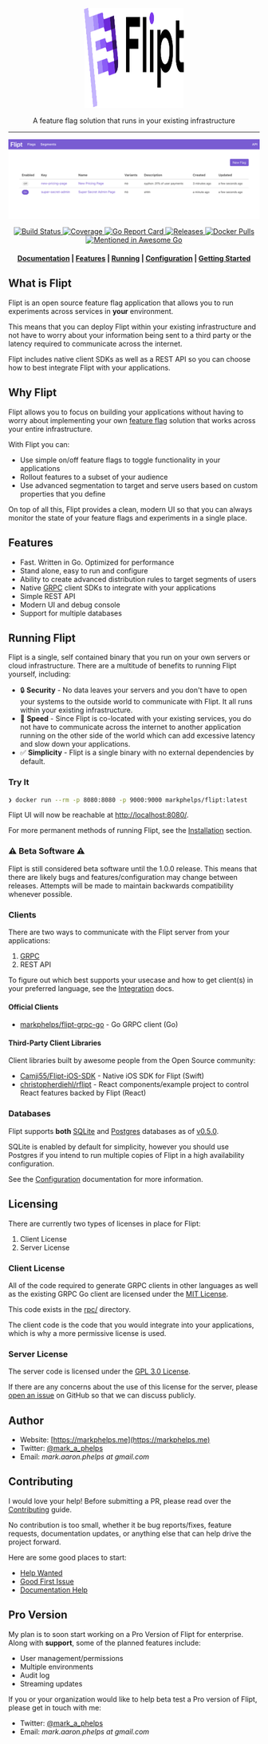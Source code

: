 <p align=center>
	<img src="logo.svg" alt="Flipt" width=200 height=200 />
</p>

<p align="center">A feature flag solution that runs in your existing infrastructure</p>

<hr />

![Flipt](docs/assets/images/flipt.png)

<div align="center">
    <a href="https://travis-ci.com/markphelps/flipt">
        <img src="https://travis-ci.com/markphelps/flipt.svg?token=TBiDDmnBkCmRa867CqCG&branch=master" alt="Build Status" />
    </a>
    <a href="https://coveralls.io/github/markphelps/flipt">
        <img src="https://coveralls.io/repos/github/markphelps/flipt/badge.svg" alt="Coverage" />
    </a>
    <a href="https://goreportcard.com/report/github.com/markphelps/flipt">
        <img src="https://goreportcard.com/badge/github.com/markphelps/flipt" alt="Go Report Card" />
    </a>
    <a href="https://github.com/markphelps/flipt/releases">
        <img src="https://img.shields.io/github/release/markphelps/flipt.svg?style=flat" alt="Releases" />
    </a>
    <a href="https://hub.docker.com/r/markphelps/flipt">
        <img src="https://img.shields.io/docker/pulls/markphelps/flipt.svg" alt="Docker Pulls" />
    </a>
    <a href="https://github.com/avelino/awesome-go">
        <img src="https://awesome.re/mentioned-badge.svg" alt="Mentioned in Awesome Go" />
    </a>
</div>

<div align="center">
    <h4>
        <a href="https://flipt.dev/">Documentation</a> |
        <a href="#features">Features</a> |
        <a href="#running-flipt">Running</a> |
        <a href="./docs/configuration.md">Configuration</a> |
        <a href="./docs/getting_started.md">Getting Started</a>
    </h4>
</div>

## What is Flipt

Flipt is an open source feature flag application that allows you to run experiments across services in **your** environment.

This means that you can deploy Flipt within your existing infrastructure and not have to worry about your information being sent to a third party or the latency required to communicate across the internet.

Flipt includes native client SDKs as well as a REST API so you can choose how to best integrate Flipt with your applications.

## Why Flipt

Flipt allows you to focus on building your applications without having to worry about implementing your own [feature flag](https://martinfowler.com/bliki/FeatureToggle.html) solution that works across your entire infrastructure.

With Flipt you can:

* Use simple on/off feature flags to toggle functionality in your applications
* Rollout features to a subset of your audience
* Use advanced segmentation to target and serve users based on custom properties that you define

On top of all this, Flipt provides a clean, modern UI so that you can always monitor the state of your feature flags and experiments in a single place.

## Features

* Fast. Written in Go. Optimized for performance
* Stand alone, easy to run and configure
* Ability to create advanced distribution rules to target segments of users
* Native [GRPC](https://grpc.io/) client SDKs to integrate with your applications
* Simple REST API
* Modern UI and debug console
* Support for multiple databases

## Running Flipt

Flipt is a single, self contained binary that you run on your own servers or cloud infrastructure. There are a multitude of benefits to running Flipt yourself, including:

* :lock: **Security** - No data leaves your servers and you don't have to open your systems to the outside world to communicate with Flipt. It all runs within your existing infrastructure.
* :rocket: **Speed** - Since Flipt is co-located with your existing services, you do not have to communicate across the internet to another application running on the other side of the world which can add excessive latency and slow down your applications.
* :white_check_mark: **Simplicity** - Flipt is a single binary with no external dependencies by default.

### Try It

```bash
❯ docker run --rm -p 8080:8080 -p 9000:9000 markphelps/flipt:latest
```

Flipt UI will now be reachable at [http://localhost:8080/](http://localhost:8080).

For more permanent methods of running Flipt, see the [Installation](https://flipt.dev/installation/) section.

### :warning: Beta Software :warning:

Flipt is still considered beta software until the 1.0.0 release. This means that there are likely bugs and features/configuration may change between releases. Attempts will be made to maintain backwards compatibility whenever possible.

### Clients

There are two ways to communicate with the Flipt server from your applications:

1. [GRPC](https://grpc.io/)
1. REST API

To figure out which best supports your usecase and how to get client(s) in your preferred language, see the [Integration](https://flipt.dev/integration/) docs.

#### Official Clients

* [markphelps/flipt-grpc-go](https://github.com/markphelps/flipt-grpc-go) - Go GRPC client (Go)

#### Third-Party Client Libraries

Client libraries built by awesome people from the Open Source community:

* [Camji55/Flipt-iOS-SDK](https://github.com/Camji55/Flipt-iOS-SDK) - Native iOS SDK for Flipt (Swift)
* [christopherdiehl/rflipt](https://github.com/christopherdiehl/rflipt) - React components/example project to control React features backed by Flipt (React)

### Databases

Flipt supports **both** [SQLite](https://www.sqlite.org/index.html) and [Postgres](https://www.postgresql.org/) databases as of [v0.5.0](https://github.com/markphelps/flipt/releases/tag/v0.5.0).

SQLite is enabled by default for simplicity, however you should use Postgres if you intend to run multiple copies of Flipt in a high availability configuration.

See the [Configuration](https://flipt.dev/configuration/#databases) documentation for more information.

## Licensing

There are currently two types of licenses in place for Flipt:

1. Client License
2. Server License

### Client License

All of the code required to generate GRPC clients in other languages as well as the existing GRPC Go client are licensed under the [MIT License](https://spdx.org/licenses/MIT.html).

This code exists in the [rpc/](rpc/) directory.

The client code is the code that you would integrate into your applications, which is why a more permissive license is used.

### Server License

The server code is licensed under the [GPL 3.0 License](https://spdx.org/licenses/GPL-3.0.html).

If there are any concerns about the use of this license for the server, please [open an issue](https://github.com/markphelps/flipt/issues/new) on GitHub so that we can discuss publicly.

## Author

* Website: [https://markphelps.me](https://markphelps.me)
* Twitter: [@mark_a_phelps](https://twitter.com/mark_a_phelps)
* Email: _mark.aaron.phelps at gmail.com_

## Contributing

I would love your help! Before submitting a PR, please read over the [Contributing](.github/contributing) guide.

No contribution is too small, whether it be bug reports/fixes, feature requests, documentation updates, or anything else that can help drive the project forward.

Here are some good places to start:

* [Help Wanted](https://github.com/markphelps/flipt/labels/help%20wanted)
* [Good First Issue](https://github.com/markphelps/flipt/labels/good%20first%20issue)
* [Documentation Help](https://github.com/markphelps/flipt/labels/documentation)

## Pro Version

My plan is to soon start working on a Pro Version of Flipt for enterprise. Along with **support**, some of the planned features include:

* User management/permissions
* Multiple environments
* Audit log
* Streaming updates

If you or your organization would like to help beta test a Pro version of Flipt, please get in touch with me:

* Twitter: [@mark_a_phelps](https://twitter.com/mark_a_phelps)
* Email: _mark.aaron.phelps at gmail.com_
